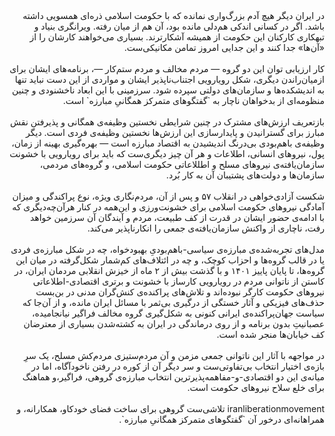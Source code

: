 <div dir="rtl">
در ایران دیگر هیچ آدم بزرگ‌واری نمانده که با حکومت اسلامی ذره‌ای همسویی داشته باشد. اگر در کسانی اندکی هم‌دلی مانده بود، آن هم از میان رفته. ویرانگری بنیاد و تبهکاری کارکنان این حکومت از همیشه آشکارترند. بسیاری می‌خواهند کارشان را از «آن‌ها» جدا کنند و این جدایی امروز تمامن
مکانیکی‌ست.
<br>
<br>
کار ارزیابی توان این دو گروه ― مردم مخالف و مردم ستم‌کار ―، برنامه‌های ایشان برای ازمیان‌راندن دیگری، شکل رویارویی اجتناب‌ناپذیر ایشان و مواردی از این دست نباید تنها به اندیشکده‌ها و سازمان‌های دولتی سپرده شود. سرزمینی با این ابعاد ناخشنودی و چنین منظومه‌ای از بدخواهان ناچار به `گفتگوهای متمرکز همگانیِ مبارزه` ‌است.
<br>
<br>
 بازتعریف ارزش‌های مشترک در چنین شرایطی نخستین وظیفه‌ی همگانی و پذیرفتن نقش مبارز برای گسترانیدن و پایدارسازی این ارزش‌ها نخستین وظیفه‌ی فردی است. دیگر وظیفه‌‌‌ی باهم‌بودی بی‌درنگ اندیشیدن به اقتصاد مبارزه است ― بهره‌گیری بهینه‌ از زمان، پول، نیروهای انسانی، اطلاعات و هر آن چیز دیگری‌ست که  باید برای رویارویی با خشونت سازمان‌یافته‌ی نیروهای مسلح و اطللاعاتی حکومت اسلامی، و گروه‌های مردمی، سازمان‌ها و دولت‌های پشتیبان آن به کار بُرد. 
<br>
<br>
شکست آزادی‌خواهی در انقلاب ۵۷ و پس از آن، مردم‌نگاری ویژه، نوع پراکندگی و میزان آمادگی نیروهای حکومت اسلامی برای خشونت‌ورزی و این‌همه در کنار هرآن‌چه‌دیگری که با ادامه‌ی حضور ایشان در قدرت از کف طبیعت، مردم و آیندگان آن سرزمین خواهد رفت، ناچاری از واکنش سازمان‌یافته‌ی جمعی را انکارناپذیر می‌کند.
<br>
<br>
مدل‌های تجربه‌شده‌ی مبارزه‌ی سیاسی-باهم‌بودیِ بهبودخواه، چه در شکل مبارزه‌ی فردی یا در قالب گروه‌ها و احزاب کوچک، و چه در ائتلاف‌های کم‌شمار شکل‌گرفته در میان این گروه‌ها، تا پایان پاییز ۱۴۰۱ و با گذشت بیش از ۲ ماه از خیزش انقلابی مردمان ایران، در کاستن از ناتوانی مردم در رویارویی کارساز با خشونت‌ و برتری اقتصادی-اطلاعاتی نیروهای حکومت کارگر نبوده‌اند و تلاش‌های پراکنده‌ی کنش‌گران مدنی در بن‌بست حذف‌های فیزیکی و آثار خستگی از درگیری بی‌ثمر با مسائل ایران مانده‌، و از آن‌جا که سیاست جهان‌پراکنده‌ی ایرانی کنونی به شکل‌گیری گروه مخالف فراگیر نیانجامیده، عصبانیتِ بدون برنامه و از روی درماندگی در ایران به کشته‌شدن بسیاری از معترضان کف خیابان‌ها منجر شده‌ است.
<br>
<br>
در مواجهه با آثار این ناتوانی جمعی مزمن و آن مردم‌ستیزی مردم‌کش مسلح، یک سرِ بازه‌ی اختیار انتخاب بی‌تفاوتی‌ست و سر دیگر آن از کوره در رفتن ناخودآگاه، اما در میانه‌ی این دو اقتصادی-و-مفاهمه‌پذیرترین انتخاب مبارزه‌ی گروهی، فراگیر،و هماهنگ برای خلع سلاح نیروهای حکومت است.
<br>
<br>
iranliberationmovement تلاشی‌ست گروهی برای ساخت فضای خودکاو، همکارانه، و همراهانه‌ای درخور آن `گفتگوهای متمرکز همگانیِ مبارزه`.</div>
